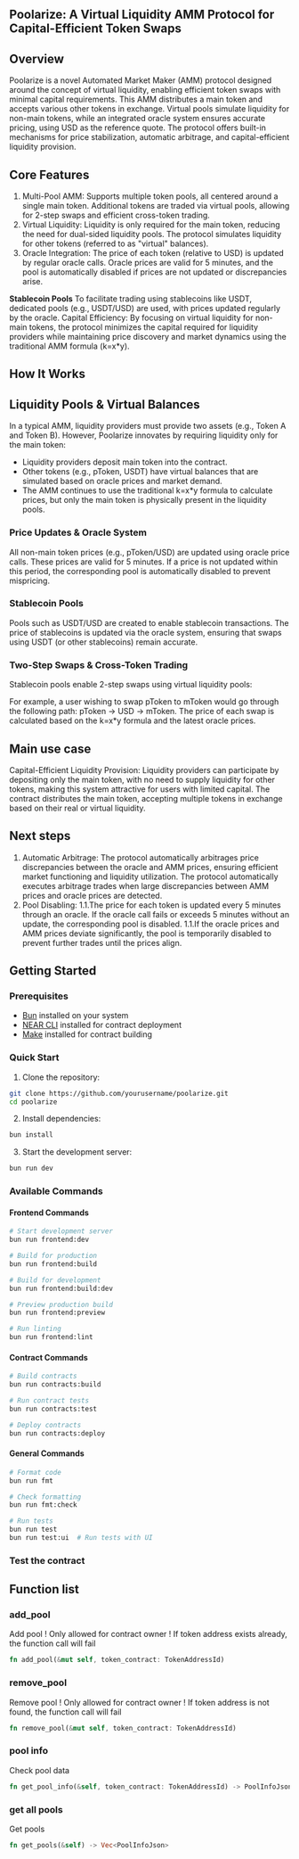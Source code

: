 ## Poolarize: A Virtual Liquidity AMM Protocol for Capital-Efficient Token Swaps

## Overview
Poolarize is a novel Automated Market Maker (AMM) protocol designed around the concept of virtual liquidity, enabling efficient token swaps with minimal capital requirements. This AMM distributes a main token and accepts various other tokens in exchange. Virtual pools simulate liquidity for non-main tokens, while an integrated oracle system ensures accurate pricing, using USD as the reference quote. The protocol offers built-in mechanisms for price stabilization, automatic arbitrage, and capital-efficient liquidity provision.

## Core Features
1. Multi-Pool AMM: Supports multiple token pools, all centered around a single main token. Additional tokens are traded via virtual pools, allowing for 2-step swaps and efficient cross-token trading.
1. Virtual Liquidity: Liquidity is only required for the main token, reducing the need for dual-sided liquidity pools. The protocol simulates liquidity for other tokens (referred to as "virtual" balances).
1. Oracle Integration: The price of each token (relative to USD) is updated by regular oracle calls. Oracle prices are valid for 5 minutes, and the pool is automatically disabled if prices are not updated or discrepancies arise.

**Stablecoin Pools**
To facilitate trading using stablecoins like USDT, dedicated pools (e.g., USDT/USD) are used, with prices updated regularly by the oracle.
Capital Efficiency: By focusing on virtual liquidity for non-main tokens, the protocol minimizes the capital required for liquidity providers while maintaining price discovery and market dynamics using the traditional AMM formula (k=x*y).


## How It Works
## Liquidity Pools & Virtual Balances
In a typical AMM, liquidity providers must provide two assets (e.g., Token A and Token B). However, Poolarize innovates by requiring liquidity only for the main token:

* Liquidity providers deposit main token into the contract.
* Other tokens (e.g., pToken, USDT) have virtual balances that are simulated based on oracle prices and market demand.
* The AMM continues to use the traditional k=x*y formula to calculate prices, but only the main token is physically present in the liquidity pools.

### Price Updates & Oracle System
All non-main token prices (e.g., pToken/USD) are updated using oracle price calls. These prices are valid for 5 minutes. If a price is not updated within this period, the corresponding pool is automatically disabled to prevent mispricing.

### Stablecoin Pools
Pools such as USDT/USD are created to enable stablecoin transactions.
The price of stablecoins is updated via the oracle system, ensuring that swaps using USDT (or other stablecoins) remain accurate.

### Two-Step Swaps & Cross-Token Trading
Stablecoin pools enable 2-step swaps using virtual liquidity pools:

For example, a user wishing to swap pToken to mToken would go through the following path: pToken -> USD -> mToken.
The price of each swap is calculated based on the k=x*y formula and the latest oracle prices.

## Main use case
Capital-Efficient Liquidity Provision: Liquidity providers can participate by depositing only the main token, with no need to supply liquidity for other tokens, making this system attractive for users with limited capital.
The contract distributes the main token, accepting multiple tokens in exchange based on their real or virtual liquidity.


## Next steps
1. Automatic Arbitrage: The protocol automatically arbitrages price discrepancies between the oracle and AMM prices, ensuring efficient market functioning and liquidity utilization.
The protocol automatically executes arbitrage trades when large discrepancies between AMM prices and oracle prices are detected.
1. Pool Disabling: 
1.1.The price for each token is updated every 5 minutes through an oracle. If the oracle call fails or exceeds 5 minutes without an update, the corresponding pool is disabled.
1.1.If the oracle prices and AMM prices deviate significantly, the pool is temporarily disabled to prevent further trades until the prices align.

## Getting Started

### Prerequisites
- [Bun](https://bun.sh) installed on your system
- [NEAR CLI](https://docs.near.org/docs/develop/basics/near-cli) installed for contract deployment
- [Make](https://www.gnu.org/software/make/) installed for contract building

### Quick Start

1. Clone the repository:
```sh
git clone https://github.com/yourusername/poolarize.git
cd poolarize
```

2. Install dependencies:
```sh
bun install
```

3. Start the development server:
```sh
bun run dev
```

### Available Commands

#### Frontend Commands
```sh
# Start development server
bun run frontend:dev

# Build for production
bun run frontend:build

# Build for development
bun run frontend:build:dev

# Preview production build
bun run frontend:preview

# Run linting
bun run frontend:lint
```

#### Contract Commands
```sh
# Build contracts
bun run contracts:build

# Run contract tests
bun run contracts:test

# Deploy contracts
bun run contracts:deploy
```

#### General Commands
```sh
# Format code
bun run fmt

# Check formatting
bun run fmt:check

# Run tests
bun run test
bun run test:ui  # Run tests with UI
```

### Test the contract

## Function list

### **add_pool**
Add pool
! Only allowed for contract owner
! If token address exists already, the function call will fail
```rust
fn add_pool(&mut self, token_contract: TokenAddressId)
```

### **remove_pool**
Remove pool
! Only allowed for contract owner
! If token address is not found, the function call will fail
```rust
fn remove_pool(&mut self, token_contract: TokenAddressId)
```

### **pool info**
Check pool data
```rust
fn get_pool_info(&self, token_contract: TokenAddressId) -> PoolInfoJson
```

### **get all pools**
Get pools
```rust
fn get_pools(&self) -> Vec<PoolInfoJson>
```

